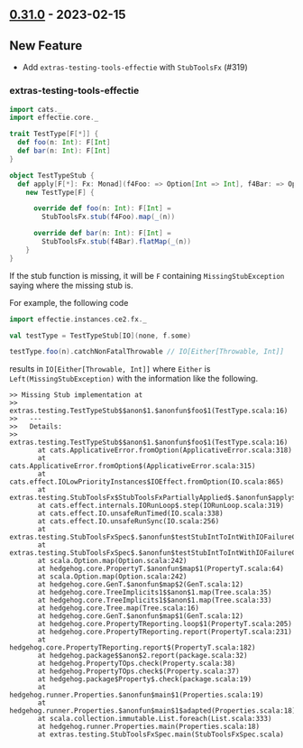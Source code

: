 ## [0.31.0](https://github.com/kevin-lee/extras/issues?utf8=%E2%9C%93&q=is%3Aissue+is%3Aclosed+-label%3Ainvalid+milestone%3Amilestone32) - 2023-02-15

## New Feature
* Add `extras-testing-tools-effectie` with `StubToolsFx` (#319)
### extras-testing-tools-effectie
```scala
import cats._
import effectie.core._

trait TestType[F[*]] {
  def foo(n: Int): F[Int]
  def bar(n: Int): F[Int]
}

object TestTypeStub {
  def apply[F[*]: Fx: Monad](f4Foo: => Option[Int => Int], f4Bar: => Option[Int => F[Int]]): TestType[F] =
    new TestType[F] {

      override def foo(n: Int): F[Int] =
        StubToolsFx.stub(f4Foo).map(_(n))

      override def bar(n: Int): F[Int] =
        StubToolsFx.stub(f4Bar).flatMap(_(n))
    }
}
```
If the stub function is missing, it will be `F` containing `MissingStubException` saying where the missing stub is.

For example, the following code
```scala
import effectie.instances.ce2.fx._

val testType = TestTypeStub[IO](none, f.some)

testType.foo(n).catchNonFatalThrowable // IO[Either[Throwable, Int]]
```
results in `IO[Either[Throwable, Int]]` where `Either` is `Left(MissingStubException)` with the information like the following.
```
>> Missing Stub implementation at
>>   extras.testing.TestTypeStub$$anon$1.$anonfun$foo$1(TestType.scala:16)
>>   ---
>>   Details:
>>   extras.testing.TestTypeStub$$anon$1.$anonfun$foo$1(TestType.scala:16)
       at cats.ApplicativeError.fromOption(ApplicativeError.scala:318)
       at cats.ApplicativeError.fromOption$(ApplicativeError.scala:315)
       at cats.effect.IOLowPriorityInstances$IOEffect.fromOption(IO.scala:865)
       at extras.testing.StubToolsFx$StubToolsFxPartiallyApplied$.$anonfun$apply$1(StubToolsFx.scala:24)
       at cats.effect.internals.IORunLoop$.step(IORunLoop.scala:319)
       at cats.effect.IO.unsafeRunTimed(IO.scala:338)
       at cats.effect.IO.unsafeRunSync(IO.scala:256)
       at extras.testing.StubToolsFxSpec$.$anonfun$testStubIntToIntWithIOFailureCase$1(StubToolsFxSpec.scala:79)
       at extras.testing.StubToolsFxSpec$.$anonfun$testStubIntToIntWithIOFailureCase$1$adapted(StubToolsFxSpec.scala:71)
       at scala.Option.map(Option.scala:242)
       at hedgehog.core.PropertyT.$anonfun$map$1(PropertyT.scala:64)
       at scala.Option.map(Option.scala:242)
       at hedgehog.core.GenT.$anonfun$map$2(GenT.scala:12)
       at hedgehog.core.TreeImplicits1$$anon$1.map(Tree.scala:35)
       at hedgehog.core.TreeImplicits1$$anon$1.map(Tree.scala:33)
       at hedgehog.core.Tree.map(Tree.scala:16)
       at hedgehog.core.GenT.$anonfun$map$1(GenT.scala:12)
       at hedgehog.core.PropertyTReporting.loop$1(PropertyT.scala:205)
       at hedgehog.core.PropertyTReporting.report(PropertyT.scala:231)
       at hedgehog.core.PropertyTReporting.report$(PropertyT.scala:182)
       at hedgehog.package$$anon$2.report(package.scala:32)
       at hedgehog.PropertyTOps.check(Property.scala:38)
       at hedgehog.PropertyTOps.check$(Property.scala:37)
       at hedgehog.package$Property$.check(package.scala:19)
       at hedgehog.runner.Properties.$anonfun$main$1(Properties.scala:19)
       at hedgehog.runner.Properties.$anonfun$main$1$adapted(Properties.scala:18)
       at scala.collection.immutable.List.foreach(List.scala:333)
       at hedgehog.runner.Properties.main(Properties.scala:18)
       at extras.testing.StubToolsFxSpec.main(StubToolsFxSpec.scala)
```
